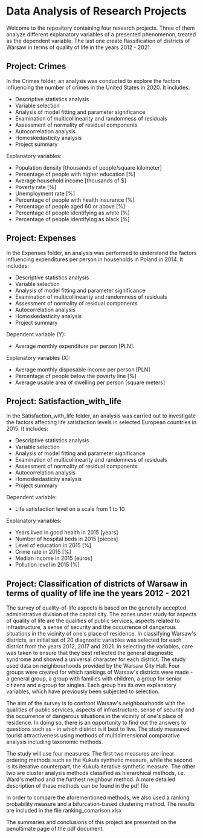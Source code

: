 # Data Analysis of Research Projects

Welcome to the repository containing four research projects. Three of them analyze different explanatory variables of a presented phenomenon, treated as the dependent variable. The last one create flassification of districts of Warsaw in terms of quality of life in the years 2012 - 2021.

## Project: Crimes

In the Crimes folder, an analysis was conducted to explore the factors influencing the number of crimes in the United States in 2020. It includes:
- Descriptive statistics analysis
- Variable selection
- Analysis of model fitting and parameter significance
- Examination of multicollinearity and randomness of residuals
- Assessment of normality of residual components
- Autocorrelation analysis
- Homoskedasticity analysis
- Project summary

Explanatory variables:
- Population density [thousands of people/square kilometer]
- Percentage of people with higher education [%]
- Average household income [thousands of $]
- Poverty rate [%]
- Unemployment rate [%]
- Percentage of people with health insurance [%]
- Percentage of people aged 60 or above [%]
- Percentage of people identifying as white [%]
- Percentage of people identifying as black [%]

## Project: Expenses

In the Expenses folder, an analysis was performed to understand the factors influencing expenditures per person in households in Poland in 2014. It includes:
- Descriptive statistics analysis
- Variable selection
- Analysis of model fitting and parameter significance
- Examination of multicollinearity and randomness of residuals
- Assessment of normality of residual components
- Autocorrelation analysis
- Homoskedasticity analysis
- Project summary

Dependent variable (Y):
 - Average monthly expenditure per person [PLN].

Explanatory variables (X):
- Average monthly disposable income per person [PLN]
- Percentage of people below the poverty line [%]
- Average usable area of dwelling per person [square meters]

## Project: Satisfaction_with_life

In the Satisfaction_with_life folder, an analysis was carried out to investigate the factors affecting life satisfaction levels in selected European countries in 2015. It includes:
- Descriptive statistics analysis
- Variable selection
- Analysis of model fitting and parameter significance
- Examination of multicollinearity and randomness of residuals
- Assessment of normality of residual components
- Autocorrelation analysis
- Homoskedasticity analysis
- Project summary

Dependent variable:
- Life satisfaction level on a scale from 1 to 10

Explanatory variables:
- Years lived in good health in 2015 [years]
- Number of hospital beds in 2015 [pieces]
- Level of education in 2015 [%]
- Crime rate in 2015 [%]
- Median income in 2015 [euros]
- Pollution level in 2015 [%]


## Project: Classification of districts of Warsaw in terms of quality of life ine the years 2012 - 2021

The survey of quality-of-life aspects is based on the generally accepted administrative division of the capital city. The zones under study for aspects of quality of life are the qualities of public services, aspects related to infrastructure, a sense of security and the occurrence of dangerous situations in the vicinity of one's place of residence.
In classifying Warsaw's districts, an initial set of 20 diagnostic variables was selected for each district from the years 2012, 2017 and 2021. In selecting the variables, care was taken to ensure that they best reflected the general diagnostic syndrome and showed a universal character for each district. The study used data on neighbourhoods provided by the Warsaw City Hall. Four groups were created for which rankings of Warsaw's districts were made - a general group, a group with families with children, a group for senior citizens and a group for singles. Each group has its own explanatory variables, which have previously been subjected to selection. 

The aim of the survey is to confront Warsaw's neighbourhoods with the qualities of public services, aspects of infrastructure, sense of security and the occurrence of dangerous situations in the vicinity of one's place of residence. In doing so, there is an opportunity to find out the answers to questions such as - in which district is it best to live. The study measured tourist attractiveness using methods of multidimensional comparative analysis including taxonomic methods.

The study will use four measures. The first two measures are linear ordering methods such as the Kukuła synthetic measure, while the second is its iterative counterpart, the
Kukuła iterative synthetic measure. The other two are cluster analysis methods classified as hierarchical methods, i.e. Ward's method and the furthest neighbour method. A more detailed description of these methods can be found in the pdf file

In order to compare the aforementioned methods, we also used a ranking probability measure and a bifurcation-based clustering method. The results are included in the file ranking_comarison.xlsx

The summaries and conclusions of this project are presented on the penultimate page of the pdf document.
